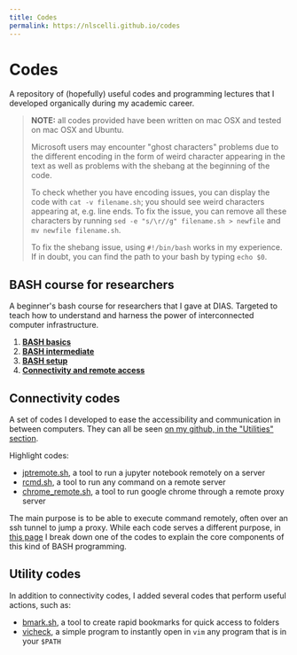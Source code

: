 ```yaml
---
title: Codes
permalink: https://nlscelli.github.io/codes
---
```


# Codes
A repository of (hopefully) useful codes and programming lectures that I developed organically during my academic career.

> **NOTE:** all codes provided have been written on mac OSX and tested on mac OSX and Ubuntu. 
>
> Microsoft users may encounter "ghost characters" problems due to the different encoding in the form of weird character appearing in the text as well as problems with the shebang at the beginning of the code.
> 
> To check whether you have encoding issues, you can display the code with `cat -v filename.sh`; you should see weird characters appearing at, e.g. line ends. To fix the issue, you can remove all these characters by running `sed -e "s/\r//g" filename.sh > newfile` and `mv newfile filename.sh`.
> 
> To fix the shebang issue, using `#!/bin/bash` works in my experience. If in doubt, you can find the path to your bash by typing `echo $0`.


## BASH course for researchers
A beginner's bash course for researchers that I gave at DIAS. Targeted to teach how to understand and harness the power of interconnected computer infrastructure.

1. [**BASH basics**](1-bash_basics.md)
2. [**BASH intermediate**](2-bash_parsing.md)
3. [**BASH setup**](3-bash_setup.md)
4. [**Connectivity and remote access**](4-accessing_computers.md)


## Connectivity codes
A set of codes I developed to ease the accessibility and communication in between computers. They can all be seen [on my github, in the "Utilities" section](https://github.com/nlscelli/Utilities).

Highlight codes:
- [jptremote.sh](https://github.com/nlscelli/Utilities/blob/main/jptremote.sh), a tool to run a jupyter notebook remotely on a server
- [rcmd.sh](https://github.com/nlscelli/Utilities/blob/main/rcmd.sh), a tool to run any command on a remote server
- [chrome_remote.sh](https://github.com/nlscelli/Utilities/blob/main/chrome_remote.sh), a tool to run google chrome through a remote proxy server

The main purpose is to be able to execute command remotely, often over an ssh tunnel to jump a proxy. While each code serves a different purpose, in [this page](connectivity_example.md) I break down one of the codes to explain the core components of this kind of BASH programming.

## Utility codes
In addition to connectivity codes, I added several codes that perform useful actions, such as:
- [bmark.sh](https://github.com/nlscelli/Utilities/blob/main/bmark.sh), a tool to create rapid bookmarks for quick access to folders 
- [vicheck](https://github.com/nlscelli/Utilities/blob/main/vicheck), a simple program to instantly open in `vim` any program that is in your `$PATH`
